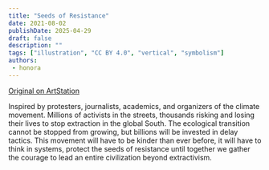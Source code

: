 ```yaml
---
title: "Seeds of Resistance"
date: 2021-08-02
publishDate: 2025-04-29
draft: false
description: ""
tags: ["illustration", "CC BY 4.0", "vertical", "symbolism"]
authors:
 - honora
---
```


[Original on ArtStation](https://efflam.artstation.com/projects/3dOnwA)

Inspired by protesters, journalists, academics, and organizers of the climate movement. Millions of activists in the streets, thousands risking and losing their lives to stop extraction in the global South. The ecological transition cannot be stopped from growing, but billions will be invested in delay tactics. This movement will have to be kinder than ever before, it will have to think in systems, protect the seeds of resistance until together we gather the courage to lead an entire civilization beyond extractivism.
